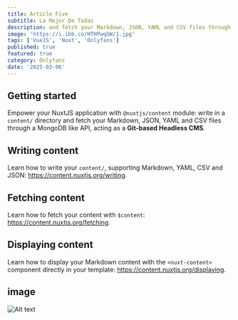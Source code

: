 ```yaml
---
title: Article Five
subtitle: La Mejor De Todas
description: and fetch your Markdown, JSON, YAML and CSV files through a MongoDB like API, acting as a Git-based Headless CMS.
image: 'https://i.ibb.co/HTHPwqGW/1.jpg'
tags: ['VueJS', 'Nuxt', 'Onlyfans']
published: true
featured: true
category: Onlyfans
date: '2025-03-06'
---
```


## Getting started

Empower your NuxtJS application with `@nuxtjs/content` module: write in a `content/` directory and fetch your Markdown, JSON, YAML and CSV files through a MongoDB like API, acting as a **Git-based Headless CMS**.

## Writing content

Learn how to write your `content/`, supporting Markdown, YAML, CSV and JSON: https://content.nuxtjs.org/writing.

## Fetching content

Learn how to fetch your content with `$content`: https://content.nuxtjs.org/fetching.

## Displaying content

Learn how to display your Markdown content with the `<nuxt-content>` component directly in your template: https://content.nuxtjs.org/displaying.

## image

![Alt text](https://res.cloudinary.com/redfern-web/image/upload/v1599840408/redfern-dev/png/nuxt.png)
